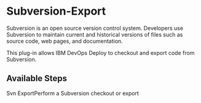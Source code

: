 
# Subversion-Export

Subversion is an open source version control system. Developers use Subversion to maintain current and historical versions of files such as source code, web pages, and documentation.

This plug-in allows IBM DevOps Deploy to checkout and export code from Subversion.


## Available Steps

Svn ExportPerform a Subversion checkout or export


